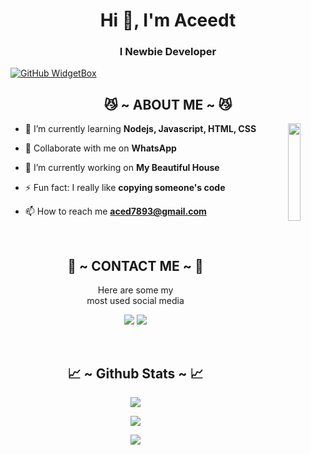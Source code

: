 <h1 align="center">Hi 👋, I'm Aceedt</h1>
<h3 align="center">I Newbie Developer</h3>

[![GitHub WidgetBox](https://github-widgetbox.vercel.app/api/profile?username=AceData321&data=followers,repositories,stars,commits&theme=nautilus)](https://github.com/AceData321)
<!--![readmebox](https://svgshare.com/i/104e.svg)-->

<div>
  <h2 align="center"> 😼 ~ ABOUT ME ~ 😼 </h2>
</div>
<div align="center">
  <img src="https://telegra.ph/file/60c57a2f7106d157eb9da.gif" align="right" width="20%">
</div>

- 🌱 I’m currently learning **Nodejs, Javascript, HTML, CSS**

- 👯 Collaborate with me on **WhatsApp**

- 🔭 I’m currently working on **My Beautiful House**

- ⚡ Fun fact: I really like **copying someone's code**

- 📫 How to reach me **aced7893@gmail.com**

<br>
<h2 align="center"> 📝 ~ CONTACT ME ~ 📝 </h2>

<p align="center">Here are some my <br>
most used social media</p>

<p align="center">
  <a href="https://www.instagram.com/acee_dt" target="_blank"><img src="https://img.shields.io/badge/-acee_dt-ocean?&style=for-the-badge&logo=Instagram&logoColor=white"/></a>
  <a href="https://www.tiktok.com/@ace_dt2" target="_blank"><img src="https://img.shields.io/badge/-ace_dt2-blue?&style=for-the-badge&logo=Tiktok&logoColor=white"/></a>
</p>
</div>
<br>
<h2 align="center"> 📈 ~ Github Stats ~ 📈 </h2>

<p align="center">
  <a href="https://github.com/AceDat321"><img src="https://github-readme-stats.vercel.app/api?username=AceData321&theme=tokyonight&show_icons=true" /></a>
</p>

<p align="center">
  <a href="https://github.com/AceData321"><img src="https://github-readme-streak-stats.herokuapp.com/?user=AceData321&theme=tokyonight&hide_border=false&properties=background&border=%239611C5FF" /><a>
</p>

<p align="center">
  <a href="https://github.com/AceData321"><img src="https://github-profile-trophy.vercel.app/?username=AceData31&theme=radical&margin-w=20&no-bg=true&no-frame=false" /><a>
</p>

<!---
AceData321/AceData321 is a ✨ special ✨ repository because its `README.md` (this file) appears on your GitHub profile.
You can click the Preview link to take a look at your changes.
--->

